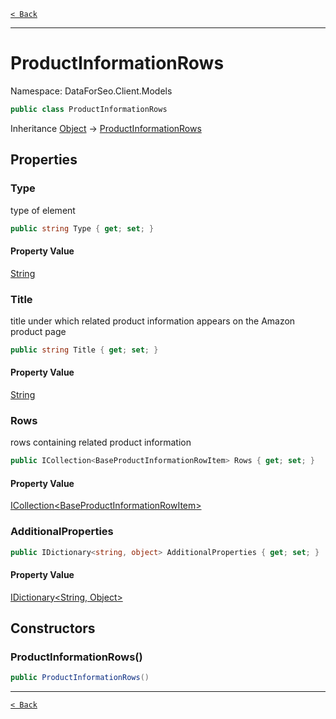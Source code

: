 [`< Back`](./)

---

# ProductInformationRows

Namespace: DataForSeo.Client.Models

```csharp
public class ProductInformationRows
```

Inheritance [Object](https://docs.microsoft.com/en-us/dotnet/api/system.object) → [ProductInformationRows](./dataforseo.client.models.productinformationrows)

## Properties

### **Type**

type of element

```csharp
public string Type { get; set; }
```

#### Property Value

[String](https://docs.microsoft.com/en-us/dotnet/api/system.string)<br>

### **Title**

title under which related product information appears on the Amazon product page

```csharp
public string Title { get; set; }
```

#### Property Value

[String](https://docs.microsoft.com/en-us/dotnet/api/system.string)<br>

### **Rows**

rows containing related product information

```csharp
public ICollection<BaseProductInformationRowItem> Rows { get; set; }
```

#### Property Value

[ICollection&lt;BaseProductInformationRowItem&gt;](./dataforseo.client.models.baseproductinformationrowitem)<br>

### **AdditionalProperties**

```csharp
public IDictionary<string, object> AdditionalProperties { get; set; }
```

#### Property Value

[IDictionary&lt;String, Object&gt;](https://docs.microsoft.com/en-us/dotnet/api/system.collections.generic.idictionary-2)<br>

## Constructors

### **ProductInformationRows()**

```csharp
public ProductInformationRows()
```

---

[`< Back`](./)
